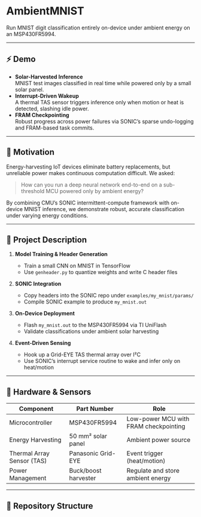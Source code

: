 # AmbientMNIST

Run MNIST digit classification entirely on-device under ambient energy on an MSP430FR5994.

---

## ⚡ Demo

- **Solar-Harvested Inference**  
  MNIST test images classified in real time while powered only by a small solar panel.  
- **Interrupt-Driven Wakeup**  
  A thermal TAS sensor triggers inference only when motion or heat is detected, slashing idle power.  
- **FRAM Checkpointing**  
  Robust progress across power failures via SONIC’s sparse undo-logging and FRAM-based task commits.

---

## 🎯 Motivation

Energy-harvesting IoT devices eliminate battery replacements, but unreliable power makes continuous computation difficult. We asked:

> How can you run a deep neural network end-to-end on a sub-threshold MCU powered only by ambient energy?

By combining CMU’s SONIC intermittent-compute framework with on-device MNIST inference, we demonstrate robust, accurate classification under varying energy conditions.

---

## 📖 Project Description

1. **Model Training & Header Generation**  
   - Train a small CNN on MNIST in TensorFlow  
   - Use `genheader.py` to quantize weights and write C header files

2. **SONIC Integration**  
   - Copy headers into the SONIC repo under `examples/my_mnist/params/`  
   - Compile SONIC example to produce `my_mnist.out`  

3. **On-Device Deployment**  
   - Flash `my_mnist.out` to the MSP430FR5994 via TI UniFlash  
   - Validate classifications under ambient solar harvesting

4. **Event-Driven Sensing**  
   - Hook up a Grid-EYE TAS thermal array over I²C  
   - Use SONIC’s interrupt service routine to wake and infer only on heat/motion

---

## 🔧 Hardware & Sensors

| Component                    | Part Number             | Role                                      |
|------------------------------|-------------------------|-------------------------------------------|
| Microcontroller              | MSP430FR5994            | Low-power MCU with FRAM checkpointing     |
| Energy Harvesting            | 50 mm² solar panel      | Ambient power source                      |
| Thermal Array Sensor (TAS)   | Panasonic Grid-EYE      | Event trigger (heat/motion)               |
| Power Management             | Buck/boost harvester    | Regulate and store ambient energy         |

---

## 📂 Repository Structure

